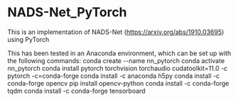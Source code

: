 # NADS-Net_PyTorch
This is an implementation of NADS-Net (https://arxiv.org/abs/1910.03695) using PyTorch

This has been tested in an Anaconda environment, which can be set up with the following commands:
  conda create --name nn_pytorch
  conda activate nn_pytorch
  conda install pytorch torchvision torchaudio cudatoolkit=11.0 -c pytorch -c=conda-forge
  conda install -c anaconda h5py
  conda install -c conda-forge opencv
  pip install opencv-python
  conda install -c conda-forge tqdm
  conda install -c conda-forge tensorboard
